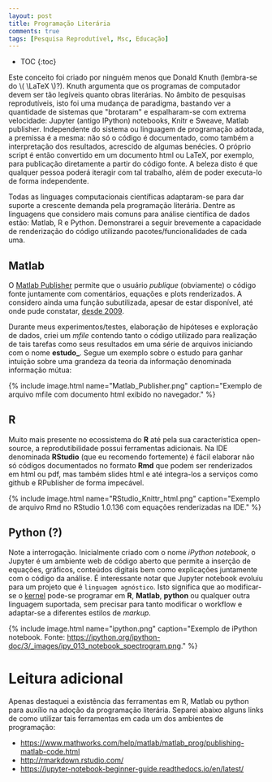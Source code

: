 ```yaml
---
layout: post
title: Programação Literária
comments: true
tags: [Pesquisa Reprodutível, Msc, Educação]
---
```


* TOC
{:toc}

 Este conceito foi criado por ninguém menos que Donald Knuth (lembra-se do \\( \LaTeX \\)?). Knuth argumenta que os programas de computador devem ser tão legíveis quanto obras literárias. <!--more--> No âmbito de pesquisas reprodutíveis, isto foi uma mudança de paradigma, bastando ver a quantidade de sistemas que "brotaram" e espalharam-se com extrema velocidade: Jupyter (antigo IPython) notebooks, Knitr e Sweave, Matlab publisher. Independente do sistema ou linguagem de programação adotada, a premissa é a mesma: não só o código é documentado, como também a interpretação dos resultados, acrescido de algumas benécies. O próprio script é então convertido em um documento html ou LaTeX, por exemplo, para publicação diretamente a partir do código fonte. A beleza disto é que qualquer pessoa poderá iteragir com tal trabalho, além de poder executa-lo de forma independente. 

 Todas as linguages computacionais científicas adaptaram-se para dar suporte a crescente demanda pela programação literária. Dentre as linguagens que considero mais comuns para análise científica de dados estão: Matlab, R e Python. Demonstrarei a seguir brevemente a capacidade de renderização do código utilizando pacotes/funcionalidades de cada uma.

## Matlab

O [Matlab Publisher](https://www.mathworks.com/help/matlab/matlab_prog/publishing-matlab-code.html) permite que o usuário *publique* (obviamente) o código fonte juntamente com comentários, equações e plots renderizados. A considero ainda uma função subutilizada, apesar de estar disponível, até onde pude constatar, [desde 2009](http://blogs.mathworks.com/community/2009/11/16/publish-to-pdf/). 

Durante meus experimentos/testes, elaboração de hipóteses e exploração de dados, criei um *mfile* contendo tanto o código utilizado para realização de tais tarefas como seus resultados em uma série de arquivos iniciando com o nome **estudo_**. Segue um exemplo sobre o estudo para ganhar intuição sobre uma grandeza da teoria da informação denominada informação mútua:

{% include image.html name="Matlab_Publisher.png" caption="Exemplo de arquivo mfile com documento html exibido no navegador." %}

## R

Muito mais presente no ecossistema do **R** até pela sua característica open-source, a reprodutibilidade possui ferramentas adicionais. Na IDE denominada **RStudio** (que eu recomendo fortemente) é fácil elaborar não só códigos documentados no formato **Rmd** que podem ser renderizados em html ou pdf, mas também slides html e até integra-los a serviços como github e RPublisher de forma impecável.

{% include image.html name="RStudio_Knittr_html.png" caption="Exemplo de arquivo Rmd no RStudio 1.0.136 com equações renderizadas na IDE." %}

## Python (?)

 Note a interrogação. Inicialmente criado com o nome *iPython notebook*, o Jupyter é um ambiente web de código aberto que permite a inserção de equações, gráficos, conteúdos digitais bem como explicações juntamente com o código da análise. É interessante notar que Jupyter notebook evoluiu para um projeto que é `linguagem agnóstico`. Isto significa que ao modificar-se o [kernel](https://github.com/jupyter/jupyter/wiki/Jupyter-kernels) pode-se programar em **R**, **Matlab**, **python** ou qualquer outra linguagem suportada, sem precisar para tanto modificar o workflow e adaptar-se a diferentes estilos de *markup*.

 {% include image.html name="ipython.png" caption="Exemplo de iPython notebook. Fonte: <https://ipython.org/ipython-doc/3/_images/ipy_013_notebook_spectrogram.png>." %}

# Leitura adicional

 Apenas destaquei a existência das ferramentas em R, Matlab ou python para auxílio na adoção da programação literária. Separei abaixo alguns links de como utilizar tais ferramentas em cada um dos ambientes de programação:

 * <https://www.mathworks.com/help/matlab/matlab_prog/publishing-matlab-code.html>
 * <http://rmarkdown.rstudio.com/>
 * <https://jupyter-notebook-beginner-guide.readthedocs.io/en/latest/>




